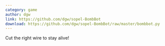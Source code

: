 ```yaml
---
category: game
author: dgw
link: https://github.com/dgw/sopel-BombBot
download: https://github.com/dgw/sopel-BombBot/raw/master/bombbot.py
---
```


Cut the right wire to stay alive!
